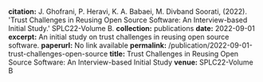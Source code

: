 **citation:** J. Ghofrani, P. Heravi, K. A. Babaei, M. Divband Soorati, (2022). 'Trust Challenges in Reusing Open Source Software: An Interview-based Initial Study.' SPLC22-Volume B.
**collection:** publications
**date:** 2022-09-01
**excerpt:** An initial study on trust challenges in reusing open source software.
**paperurl:** No link available
**permalink:** /publication/2022-09-01-trust-challenges-open-source
**title:** Trust Challenges in Reusing Open Source Software: An Interview-based Initial Study
**venue:** SPLC22-Volume B
